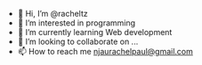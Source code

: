 - 👋 Hi, I’m @racheltz
- 👀 I’m interested in programming 
- 🌱 I’m currently learning Web development 
- 💞️ I’m looking to collaborate on ...
- 📫 How to reach me njaurachelpaul@gmail.com

<!---
racheltz/racheltz is a ✨ special ✨ repository because its `README.md` (this file) appears on your GitHub profile.
You can click the Preview link to take a look at your changes.
--->

